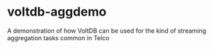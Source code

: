 # voltdb-aggdemo
A demonstration of how VoltDB can be used for the kind of streaming aggregation tasks common in Telco

